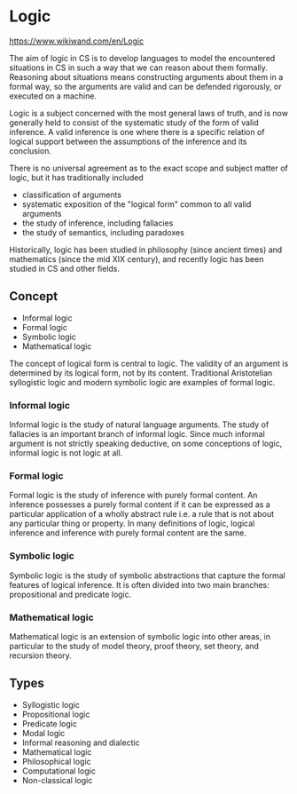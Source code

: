 # Logic

https://www.wikiwand.com/en/Logic

The aim of logic in CS is to develop languages to model the encountered situations in CS in such a way that we can reason about them formally. Reasoning about situations means constructing arguments about them in a formal way, so the arguments are valid and can be defended rigorously, or executed on a machine.

Logic is a subject concerned with the most general laws of truth, and is now generally held to consist of the systematic study of the form of valid inference. A valid inference is one where there is a specific relation of logical support between the assumptions of the inference and its conclusion.

There is no universal agreement as to the exact scope and subject matter of logic, but it has traditionally included
- classification of arguments 
- systematic exposition of the "logical form" common to all valid arguments
- the study of inference, including fallacies
- the study of semantics, including paradoxes

Historically, logic has been studied in philosophy (since ancient times) and mathematics (since the mid XIX century), and recently logic has been studied in CS and other fields.


## Concept

- Informal logic
- Formal logic
- Symbolic logic
- Mathematical logic

The concept of logical form is central to logic. The validity of an argument is determined by its logical form, not by its content. Traditional Aristotelian syllogistic logic and modern symbolic logic are examples of formal logic.

### Informal logic
Informal logic is the study of natural language arguments. The study of fallacies is an important branch of informal logic. Since much informal argument is not strictly speaking deductive, on some conceptions of logic, informal logic is not logic at all.

### Formal logic
Formal logic is the study of inference with purely formal content. An inference possesses a purely formal content if it can be expressed as a particular application of a wholly abstract rule i.e. a rule that is not about any particular thing or property. In many definitions of logic, logical inference and inference with purely formal content are the same. 

### Symbolic logic
Symbolic logic is the study of symbolic abstractions that capture the formal features of logical inference. It is often divided into two main branches: propositional and predicate logic.

### Mathematical logic
Mathematical logic is an extension of symbolic logic into other areas, in particular to the study of model theory, proof theory, set theory, and recursion theory.





## Types
- Syllogistic logic
- Propositional logic
- Predicate logic
- Modal logic
- Informal reasoning and dialectic
- Mathematical logic
- Philosophical logic
- Computational logic
- Non-classical logic


